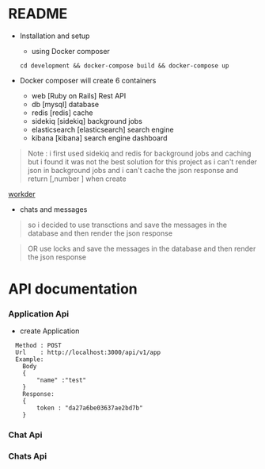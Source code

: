 <!-- @format -->

# README

- Installation and setup

  - using Docker composer

  ```
  cd development && docker-compose build && docker-compose up
  ```

- Docker composer will create 6 containers

  - web [Ruby on Rails] Rest API
  - db [mysql] database
  - redis [redis] cache
  - sidekiq [sidekiq] background jobs
  - elasticsearch [elasticsearch] search engine
  - kibana [kibana] search engine dashboard

> Note : i first used sidekiq and redis for background jobs and caching but i found it was not the best solution for this project as i can't render json in background jobs and i can't cache the json response and return [,number ] when create

[workder](ReadMeAssets/sidekiq_01.png)

- chats and messages

> so i decided to use transctions and save the messages in the database and then render the json response

> OR use locks and save the messages in the database and then render the json response

# API documentation

### Application Api

- create Application

```
  Method : POST
  Url    : http://localhost:3000/api/v1/app
  Example:
	Body
	{
		"name" :"test"
	}
	Response:
	{
		token : "da27a6be03637ae2bd7b"
	}

```

### Chat Api

### Chats Api

```

```
